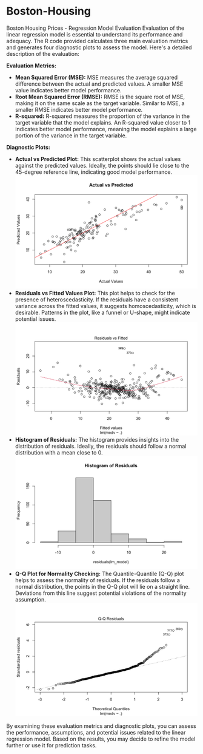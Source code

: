 # Boston-Housing
Boston Housing Prices - Regression Model Evaluation
Evaluation of the linear regression model is essential to understand its performance and adequacy. The R code provided calculates three main evaluation metrics and generates four diagnostic plots to assess the model. Here's a detailed description of the evaluation:

**Evaluation Metrics:**
- **Mean Squared Error (MSE):** MSE measures the average squared difference between the actual and predicted values. A smaller MSE value indicates better model performance.
- **Root Mean Squared Error (RMSE):** RMSE is the square root of MSE, making it on the same scale as the target variable. Similar to MSE, a smaller RMSE indicates better model performance.
- **R-squared:** R-squared measures the proportion of the variance in the target variable that the model explains. An R-squared value closer to 1 indicates better model performance, meaning the model explains a large portion of the variance in the target variable.

**Diagnostic Plots:**
- **Actual vs Predicted Plot:** This scatterplot shows the actual values against the predicted values. Ideally, the points should lie close to the 45-degree reference line, indicating good model performance.
 ![Image Description](https://github.com/mallelaindira/Boston-Housing/raw/main/Rplot.png)
- **Residuals vs Fitted Values Plot:** This plot helps to check for the presence of heteroscedasticity. If the residuals have a consistent variance across the fitted values, it suggests homoscedasticity, which is desirable. Patterns in the plot, like a funnel or U-shape, might indicate potential issues.
![Image Description](https://github.com/mallelaindira/Boston-Housing/raw/main/Rplot01.png)
- **Histogram of Residuals:** The histogram provides insights into the distribution of residuals. Ideally, the residuals should follow a normal distribution with a mean close to 0.
   ![Image Description](https://github.com/mallelaindira/Boston-Housing/raw/main/Rplot02.png)
- **Q-Q Plot for Normality Checking:** The Quantile-Quantile (Q-Q) plot helps to assess the normality of residuals. If the residuals follow a normal distribution, the points in the Q-Q plot will lie on a straight line. Deviations from this line suggest potential violations of the normality assumption.
 ![Image Description](https://github.com/mallelaindira/Boston-Housing/raw/main/Rplot03.png)

By examining these evaluation metrics and diagnostic plots, you can assess the performance, assumptions, and potential issues related to the linear regression model. Based on the results, you may decide to refine the model further or use it for prediction tasks.
